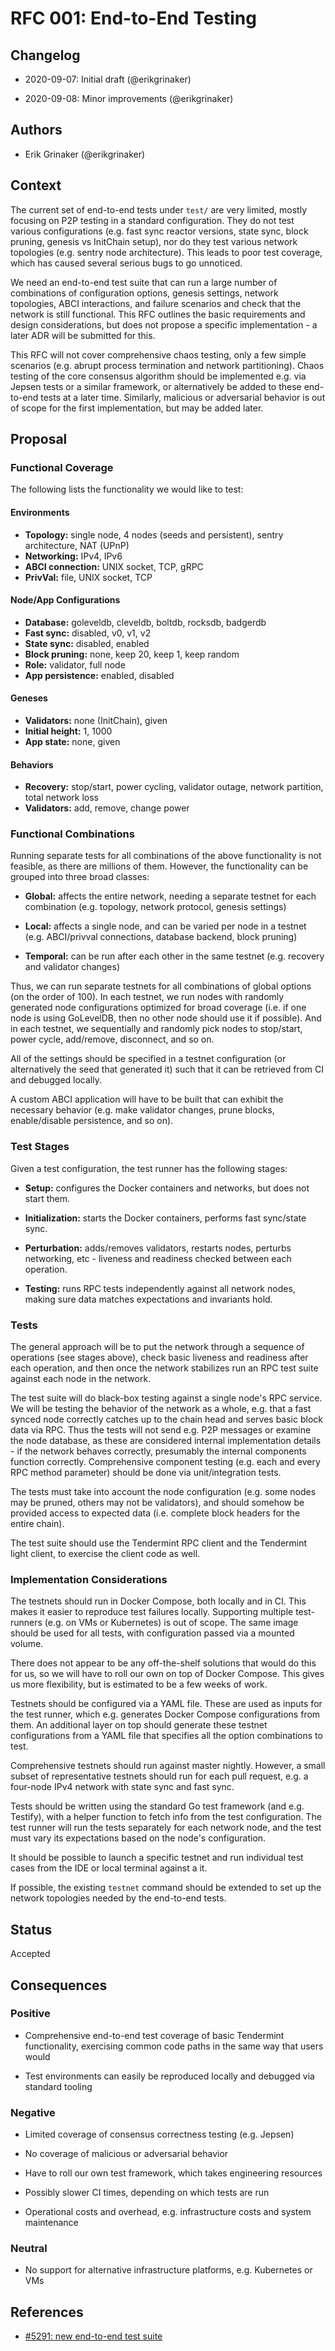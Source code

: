 # RFC 001: End-to-End Testing

## Changelog

- 2020-09-07: Initial draft (@erikgrinaker)

- 2020-09-08: Minor improvements (@erikgrinaker)

## Authors

- Erik Grinaker (@erikgrinaker)

## Context

The current set of end-to-end tests under `test/` are very limited, mostly focusing on P2P testing in a standard configuration. They do not test various configurations (e.g. fast sync reactor versions, state sync, block pruning, genesis vs InitChain setup), nor do they test various network topologies (e.g. sentry node architecture). This leads to poor test coverage, which has caused several serious bugs to go unnoticed.

We need an end-to-end test suite that can run a large number of combinations of configuration options, genesis settings, network topologies, ABCI interactions, and failure scenarios and check that the network is still functional. This RFC outlines the basic requirements and design considerations, but does not propose a specific implementation - a later ADR will be submitted for this.

This RFC will not cover comprehensive chaos testing, only a few simple scenarios (e.g. abrupt process termination and network partitioning). Chaos testing of the core consensus algorithm should be implemented e.g. via Jepsen tests or a similar framework, or alternatively be added to these end-to-end tests at a later time. Similarly, malicious or adversarial behavior is out of scope for the first implementation, but may be added later.

## Proposal

### Functional Coverage

The following lists the functionality we would like to test:

#### Environments

- **Topology:** single node, 4 nodes (seeds and persistent), sentry architecture, NAT (UPnP)
- **Networking:** IPv4, IPv6
- **ABCI connection:** UNIX socket, TCP, gRPC
- **PrivVal:** file, UNIX socket, TCP

#### Node/App Configurations

- **Database:** goleveldb, cleveldb, boltdb, rocksdb, badgerdb
- **Fast sync:** disabled, v0, v1, v2
- **State sync:** disabled, enabled
- **Block pruning:** none, keep 20, keep 1, keep random
- **Role:** validator, full node
- **App persistence:** enabled, disabled

#### Geneses

- **Validators:** none (InitChain), given
- **Initial height:** 1, 1000
- **App state:** none, given

#### Behaviors

- **Recovery:** stop/start, power cycling, validator outage, network partition, total network loss
- **Validators:** add, remove, change power

### Functional Combinations

Running separate tests for all combinations of the above functionality is not feasible, as there are millions of them. However, the functionality can be grouped into three broad classes:

- **Global:** affects the entire network, needing a separate testnet for each combination (e.g. topology, network protocol, genesis settings)

- **Local:** affects a single node, and can be varied per node in a testnet (e.g. ABCI/privval connections, database backend, block pruning)

- **Temporal:** can be run after each other in the same testnet (e.g. recovery and validator changes)

Thus, we can run separate testnets for all combinations of global options (on the order of 100). In each testnet, we run nodes with randomly generated node configurations optimized for broad coverage (i.e. if one node is using GoLevelDB, then no other node should use it if possible). And in each testnet, we sequentially and randomly pick nodes to stop/start, power cycle, add/remove, disconnect, and so on.

All of the settings should be specified in a testnet configuration (or alternatively the seed that generated it) such that it can be retrieved from CI and debugged locally.

A custom ABCI application will have to be built that can exhibit the necessary behavior (e.g. make validator changes, prune blocks, enable/disable persistence, and so on).

### Test Stages

Given a test configuration, the test runner has the following stages:

- **Setup:** configures the Docker containers and networks, but does not start them.

- **Initialization:** starts the Docker containers, performs fast sync/state sync.

- **Perturbation:** adds/removes validators, restarts nodes, perturbs networking, etc - liveness and readiness checked between each operation.

- **Testing:** runs RPC tests independently against all network nodes, making sure data matches expectations and invariants hold.

### Tests

The general approach will be to put the network through a sequence of operations (see stages above), check basic liveness and readiness after each operation, and then once the network stabilizes run an RPC test suite against each node in the network.

The test suite will do black-box testing against a single node's RPC service. We will be testing the behavior of the network as a whole, e.g. that a fast synced node correctly catches up to the chain head and serves basic block data via RPC. Thus the tests will not send e.g. P2P messages or examine the node database, as these are considered internal implementation details - if the network behaves correctly, presumably the internal components function correctly. Comprehensive component testing (e.g. each and every RPC method parameter) should be done via unit/integration tests.

The tests must take into account the node configuration (e.g. some nodes may be pruned, others may not be validators), and should somehow be provided access to expected data (i.e. complete block headers for the entire chain).

The test suite should use the Tendermint RPC client and the Tendermint light client, to exercise the client code as well.

### Implementation Considerations

The testnets should run in Docker Compose, both locally and in CI. This makes it easier to reproduce test failures locally. Supporting multiple test-runners (e.g. on VMs or Kubernetes) is out of scope. The same image should be used for all tests, with configuration passed via a mounted volume.

There does not appear to be any off-the-shelf solutions that would do this for us, so we will have to roll our own on top of Docker Compose. This gives us more flexibility, but is estimated to be a few weeks of work.

Testnets should be configured via a YAML file. These are used as inputs for the test runner, which e.g. generates Docker Compose configurations from them. An additional layer on top should generate these testnet configurations from a YAML file that specifies all the option combinations to test.

Comprehensive testnets should run against master nightly. However, a small subset of representative testnets should run for each pull request, e.g. a four-node IPv4 network with state sync and fast sync.

Tests should be written using the standard Go test framework (and e.g. Testify), with a helper function to fetch info from the test configuration. The test runner will run the tests separately for each network node, and the test must vary its expectations based on the node's configuration.

It should be possible to launch a specific testnet and run individual test cases from the IDE or local terminal against a it.

If possible, the existing `testnet` command should be extended to set up the network topologies needed by the end-to-end tests.

## Status

Accepted

## Consequences

### Positive

- Comprehensive end-to-end test coverage of basic Tendermint functionality, exercising common code paths in the same way that users would

- Test environments can easily be reproduced locally and debugged via standard tooling

### Negative

- Limited coverage of consensus correctness testing (e.g. Jepsen)

- No coverage of malicious or adversarial behavior

- Have to roll our own test framework, which takes engineering resources

- Possibly slower CI times, depending on which tests are run

- Operational costs and overhead, e.g. infrastructure costs and system maintenance

### Neutral

- No support for alternative infrastructure platforms, e.g. Kubernetes or VMs

## References

- [#5291: new end-to-end test suite](https://github.com/sisu-network/tendermint/issues/5291)
